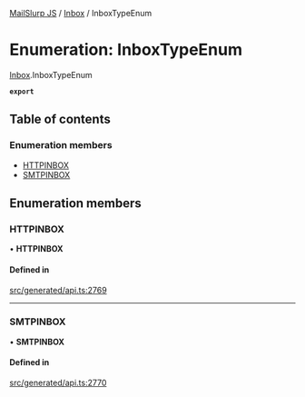 [MailSlurp JS](../README.md) / [Inbox](../modules/Inbox.md) / InboxTypeEnum

# Enumeration: InboxTypeEnum

[Inbox](../modules/Inbox.md).InboxTypeEnum

**`export`**

## Table of contents

### Enumeration members

- [HTTPINBOX](Inbox.InboxTypeEnum.md#httpinbox)
- [SMTPINBOX](Inbox.InboxTypeEnum.md#smtpinbox)

## Enumeration members

### HTTPINBOX

• **HTTPINBOX**

#### Defined in

[src/generated/api.ts:2769](https://github.com/mailslurp/mailslurp-client/blob/5a5ba59/src/generated/api.ts#L2769)

___

### SMTPINBOX

• **SMTPINBOX**

#### Defined in

[src/generated/api.ts:2770](https://github.com/mailslurp/mailslurp-client/blob/5a5ba59/src/generated/api.ts#L2770)
